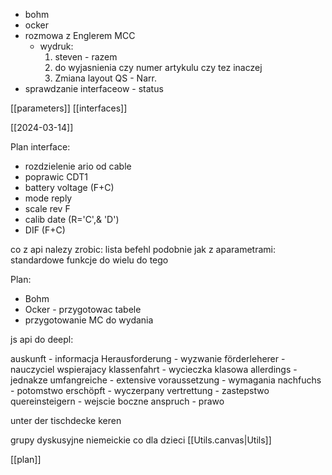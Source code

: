 - bohm
- ocker
- rozmowa z Englerem MCC
	- wydruk: 
		1. steven - razem
		2. do wyjasnienia czy numer artykulu czy tez inaczej
		3. Zmiana layout QS - Narr.
- sprawdzanie interfaceow - status


[[parameters]]
[[interfaces]]

[[2024-03-14]]

Plan interface:
- rozdzielenie ario od cable
- poprawic CDT1
- battery voltage (F+C)
- mode reply
- scale rev F
- calib date (R='C',& 'D')
- DIF (F+C)


co z api nalezy zrobic:
lista befehl podobnie jak z aparametrami:
standardowe funkcje do wielu
do tego 

Plan:
- Bohm
- Ocker - przygotowac tabele
- przygotowanie MC do wydania


js api do deepl:


auskunft - informacja
Herausforderung - wyzwanie
förderleherer - nauczyciel wspierajacy
klassenfahrt - wycieczka klasowa
allerdings - jednakze
umfangreiche - extensive
voraussetzung - wymagania
nachfuchs - potomstwo
erschöpft - wyczerpany
vertrettung - zastepstwo 
quereinsteigern - wejscie boczne
anspruch - prawo


unter der tischdecke keren

grupy dyskusyjne niemeickie
co dla dzieci
[[Utils.canvas|Utils]]







[[plan]]
